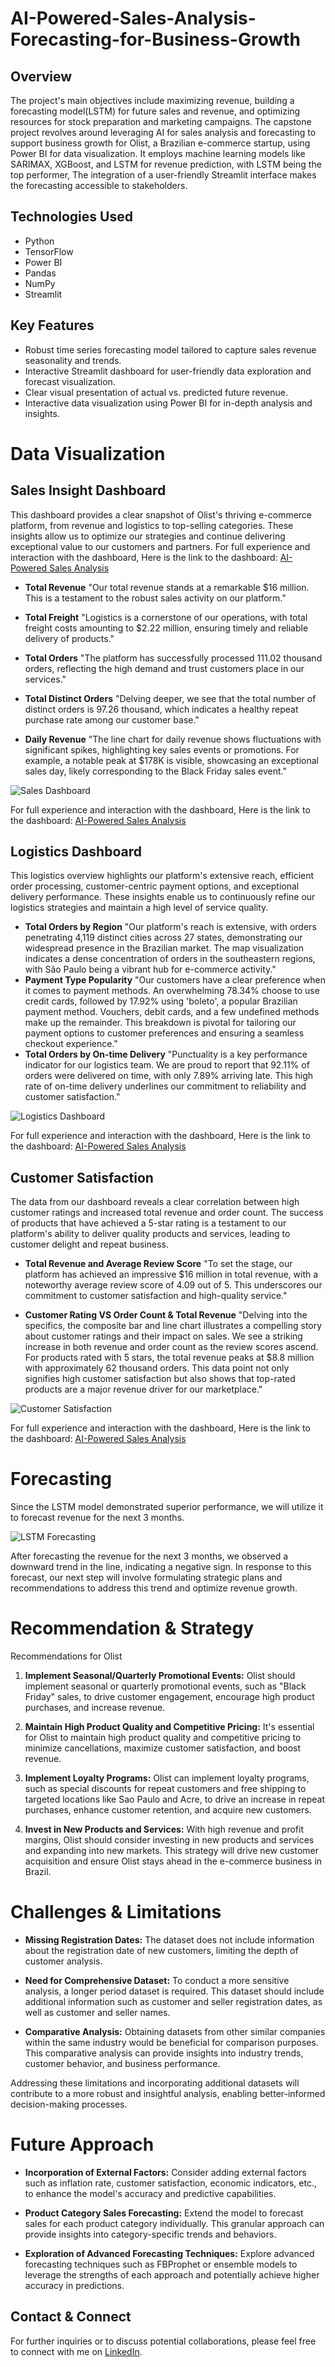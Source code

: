 # AI-Powered-Sales-Analysis-Forecasting-for-Business-Growth

## Overview

The project's main objectives include maximizing revenue, building a forecasting model(LSTM) for future sales and revenue, and optimizing resources for stock preparation and marketing campaigns. The capstone project revolves around leveraging AI for sales analysis and forecasting to support business growth for Olist, a Brazilian e-commerce startup, using Power BI for data visualization. It employs machine learning models like SARIMAX, XGBoost, and LSTM for revenue prediction, with LSTM being the top performer, The integration of a user-friendly Streamlit interface makes the forecasting accessible to stakeholders.

## Technologies Used

- Python
- TensorFlow
- Power BI
- Pandas
- NumPy
- Streamlit

## Key Features

- Robust time series forecasting model tailored to capture sales revenue seasonality and trends.
- Interactive Streamlit dashboard for user-friendly data exploration and forecast visualization.
- Clear visual presentation of actual vs. predicted future revenue.
- Interactive data visualization using Power BI for in-depth analysis and insights.
# Data Visualization
## Sales Insight Dashboard

This dashboard provides a clear snapshot of Olist's thriving e-commerce platform, from revenue and logistics to top-selling categories. These insights allow us to optimize our strategies and continue delivering exceptional value to our customers and partners. For full experience and interaction with the dashboard, Here is the link to the dashboard: [AI-Powered Sales Analysis](https://www.novypro.com/project/ai-powered-sales-analysis)

- **Total Revenue**
  "Our total revenue stands at a remarkable $16 million. This is a testament to the robust sales activity on our platform."

- **Total Freight**
  "Logistics is a cornerstone of our operations, with total freight costs amounting to $2.22 million, ensuring timely and reliable delivery of products."

- **Total Orders**
  "The platform has successfully processed 111.02 thousand orders, reflecting the high demand and trust customers place in our services."

- **Total Distinct Orders**
  "Delving deeper, we see that the total number of distinct orders is 97.26 thousand, which indicates a healthy repeat purchase rate among our customer base."
- **Daily Revenue**
  "The line chart for daily revenue shows fluctuations with significant spikes, highlighting key sales events or promotions. For example, a notable peak at $178K is visible, showcasing an exceptional sales day, likely corresponding to the Black Friday sales event."
  
![Sales Dashboard](https://github.com/Famz21/AI-Powered-Sales-Analysis-Forecasting-for-Business-Growth/assets/125658739/ddde9cab-ddae-4fdb-bf2a-f88346813503)

For full experience and interaction with the dashboard, Here is the link to the dashboard: [AI-Powered Sales Analysis](https://www.novypro.com/project/ai-powered-sales-analysis)
## Logistics Dashboard

This logistics overview highlights our platform's extensive reach, efficient order processing, customer-centric payment options, and exceptional delivery performance. These insights enable us to continuously refine our logistics strategies and maintain a high level of service quality.
- **Total Orders by Region**
  "Our platform's reach is extensive, with orders penetrating 4,119 distinct cities across 27 states, demonstrating our widespread presence in the Brazilian market. The map visualization indicates a dense concentration of orders in the southeastern regions, with São Paulo being a vibrant hub for e-commerce activity."
- **Payment Type Popularity**
  "Our customers have a clear preference when it comes to payment methods. An overwhelming 78.34% choose to use credit cards, followed by 17.92% using 'boleto', a popular Brazilian payment method. Vouchers, debit cards, and a few undefined methods make up the remainder. This breakdown is pivotal for tailoring our payment options to customer preferences and ensuring a seamless checkout experience."
- **Total Orders by On-time Delivery**
  "Punctuality is a key performance indicator for our logistics team. We are proud to report that 92.11% of orders were delivered on time, with only 7.89% arriving late. This high rate of on-time delivery underlines our commitment to reliability and customer satisfaction."


![Logistics Dashboard](https://github.com/Famz21/AI-Powered-Sales-Analysis-Forecasting-for-Business-Growth/assets/125658739/da5f077a-37a2-46a8-ba3e-2b53e24c9f13)

For full experience and interaction with the dashboard, Here is the link to the dashboard: [AI-Powered Sales Analysis](https://www.novypro.com/project/ai-powered-sales-analysis)

## Customer Satisfaction

The data from our dashboard reveals a clear correlation between high customer ratings and increased total revenue and order count. The success of products that have achieved a 5-star rating is a testament to our platform's ability to deliver quality products and services, leading to customer delight and repeat business.
- **Total Revenue and Average Review Score**
  "To set the stage, our platform has achieved an impressive $16 million in total revenue, with a noteworthy average review score of 4.09 out of 5. This underscores our commitment to customer satisfaction and high-quality service."

- **Customer Rating VS Order Count & Total Revenue**
  "Delving into the specifics, the composite bar and line chart illustrates a compelling story about customer ratings and their impact on sales. We see a striking increase in both revenue and order count as the review scores ascend. For products rated with 5 stars, the total revenue peaks at $8.8 million with approximately 62 thousand orders. This data point not only signifies high customer satisfaction but also shows that top-rated products are a major revenue driver for our marketplace."



![Customer Satisfaction ](https://github.com/Famz21/AI-Powered-Sales-Analysis-Forecasting-for-Business-Growth/assets/125658739/7b727fcd-dbe3-4b6e-9648-5636c4b93001)

For full experience and interaction with the dashboard, Here is the link to the dashboard: [AI-Powered Sales Analysis](https://www.novypro.com/project/ai-powered-sales-analysis)

# Forecasting
Since the LSTM model demonstrated superior performance, we will utilize it to forecast revenue for the next 3 months.


![LSTM Forecasting](https://github.com/DataUAcademy/AI-Powered-Sales-Analysis-Forecasting-for-Business-Growth/assets/125658739/28a53aa8-024b-4308-8acf-0aaf5e487529)




After forecasting the revenue for the next 3 months, we observed a downward trend in the line, indicating a negative sign. In response to this forecast, our next step will involve formulating strategic plans and recommendations to address this trend and optimize revenue growth.


# Recommendation & Strategy

Recommendations for Olist

1. **Implement Seasonal/Quarterly Promotional Events:** Olist should implement seasonal or quarterly promotional events, such as "Black Friday" sales, to drive customer engagement, encourage high product purchases, and increase revenue.

2. **Maintain High Product Quality and Competitive Pricing:** It's essential for Olist to maintain high product quality and competitive pricing to minimize cancellations, maximize customer satisfaction, and boost revenue.

3. **Implement Loyalty Programs:** Olist can implement loyalty programs, such as special discounts for repeat customers and free shipping to targeted locations like Sao Paulo and Acre, to drive an increase in repeat purchases, enhance customer retention, and acquire new customers.

4. **Invest in New Products and Services:** With high revenue and profit margins, Olist should consider investing in new products and services and expanding into new markets. This strategy will drive new customer acquisition and ensure Olist stays ahead in the e-commerce business in Brazil.

# Challenges & Limitations

- **Missing Registration Dates:** The dataset does not include information about the registration date of new customers, limiting the depth of customer analysis.

- **Need for Comprehensive Dataset:** To conduct a more sensitive analysis, a longer period dataset is required. This dataset should include additional information such as customer and seller registration dates, as well as customer and seller names.

- **Comparative Analysis:** Obtaining datasets from other similar companies within the same industry would be beneficial for comparison purposes. This comparative analysis can provide insights into industry trends, customer behavior, and business performance.

Addressing these limitations and incorporating additional datasets will contribute to a more robust and insightful analysis, enabling better-informed decision-making processes.

# Future Approach

- **Incorporation of External Factors:** Consider adding external factors such as inflation rate, customer satisfaction, economic indicators, etc., to enhance the model's accuracy and predictive capabilities.

- **Product Category Sales Forecasting:** Extend the model to forecast sales for each product category individually. This granular approach can provide insights into category-specific trends and behaviors.

- **Exploration of Advanced Forecasting Techniques:** Explore advanced forecasting techniques such as FBProphet or ensemble models to leverage the strengths of each approach and potentially achieve higher accuracy in predictions.



 
## Contact & Connect

For further inquiries or to discuss potential collaborations, please feel free to connect with me on [LinkedIn](https://www.linkedin.com/in/rithyvira/).







